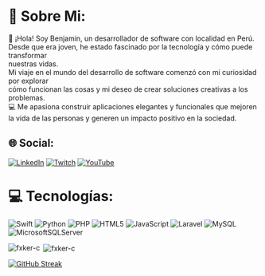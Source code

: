 <!--### Hi there 👋-->

<!--
**Fxker-C/Fxker-C** is a ✨ _special_ ✨ repository because its `README.md` (this file) appears on your GitHub profile.
-->
# 💫 Sobre Mi:
👋 ¡Hola! Soy Benjamin, un desarrollador de software con localidad en Perú. <br>Desde que era joven, he estado fascinado por la tecnología y cómo puede transformar <br>nuestras vidas. <br>Mi viaje en el mundo del desarrollo de software comenzó con mi curiosidad por explorar <br>cómo funcionan las cosas y mi deseo de crear soluciones creativas a los problemas.<br>💻 Me apasiona construir aplicaciones elegantes y funcionales que mejoren la vida de las personas y generen un impacto positivo en la sociedad.<br>


## 🌐 Social:
[![LinkedIn](https://img.shields.io/badge/LinkedIn-%230077B5.svg?logo=linkedin&logoColor=white)](https://linkedin.com/in/https://www.linkedin.com/in/benjamincontreras05/) [![Twitch](https://img.shields.io/badge/Twitch-%239146FF.svg?logo=Twitch&logoColor=white)](https://twitch.tv/https://www.twitch.tv/fxkerdev/) [![YouTube](https://img.shields.io/badge/YouTube-%23FF0000.svg?logo=YouTube&logoColor=white)](https://www.youtube.com/@Fxkrzn) 

# 💻 Tecnologías:
![Swift](https://img.shields.io/badge/swift-F54A2A?style=for-the-badge&logo=swift&logoColor=white) ![Python](https://img.shields.io/badge/python-3670A0?style=for-the-badge&logo=python&logoColor=ffdd54) ![PHP](https://img.shields.io/badge/php-%23777BB4.svg?style=for-the-badge&logo=php&logoColor=white) ![HTML5](https://img.shields.io/badge/html5-%23E34F26.svg?style=for-the-badge&logo=html5&logoColor=white) ![JavaScript](https://img.shields.io/badge/javascript-%23323330.svg?style=for-the-badge&logo=javascript&logoColor=%23F7DF1E)    ![Laravel](https://img.shields.io/badge/laravel-%23FF2D20.svg?style=for-the-badge&logo=laravel&logoColor=white)   ![MySQL](https://img.shields.io/badge/mysql-4479A1.svg?style=for-the-badge&logo=mysql&logoColor=white)  ![MicrosoftSQLServer](https://img.shields.io/badge/Microsoft%20SQL%20Server-CC2927?style=for-the-badge&logo=microsoft%20sql%20server&logoColor=white) 

<p><img align="left" src="https://github-readme-stats.vercel.app/api/top-langs?username=fxker-c&show_icons=true&theme=dark&locale=en&layout=compact" alt="fxker-c" /></p>

<p>&nbsp;<img align="center" src="https://github-readme-stats.vercel.app/api?username=fxker-c&show_icons=true&theme=dark&locale=en" alt="fxker-c" /></p>

[![GitHub Streak](https://streak-stats.demolab.com?user=fxker-c&theme=dark)](https://git.io/streak-stats)


<!-- Proudly created with GPRM ( https://gprm.itsvg.in ) -->
